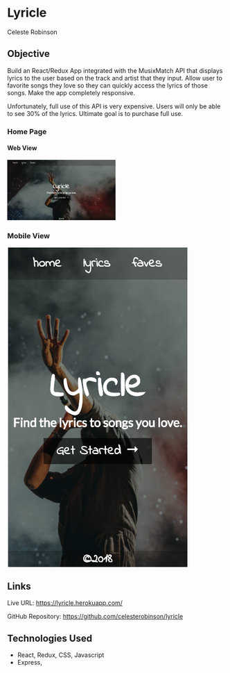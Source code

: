 # Lyricle

Celeste Robinson

## Objective

Build an React/Redux App integrated with the MusixMatch API that displays lyrics to the user based on the track and artist that they input. Allow user to favorite songs they love so they can quickly access the lyrics of those songs. Make the app completely responsive.

Unfortunately, full use of this API is very expensive. Users will only be able to see 30% of the lyrics. Ultimate goal is to purchase full use.

### Home Page

#### Web View
<img alt="homepage-web-view" src="screenshots/homepage-web-view.png" width="250" height="auto">

### Mobile View<br/>
![homepage-mobile](screenshots/homepage-mobile-view.png)

## Links

Live URL: https://lyricle.herokuapp.com/

GitHub Repository: https://github.com/celesterobinson/lyricle

## Technologies Used
* React, Redux, CSS, Javascript
* Express, 